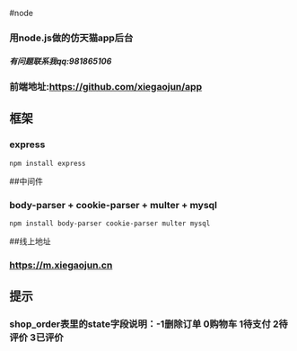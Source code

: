 #node

### 用node.js做的仿天猫app后台
##### 有问题联系我qq:981865106

### 前端地址:https://github.com/xiegaojun/app

## 框架

### express
```
npm install express
```

##中间件

### body-parser + cookie-parser + multer + mysql
```
npm install body-parser cookie-parser multer mysql
```

##线上地址

### https://m.xiegaojun.cn

## 提示
### shop_order表里的state字段说明：-1删除订单 0购物车 1待支付 2待评价 3已评价
